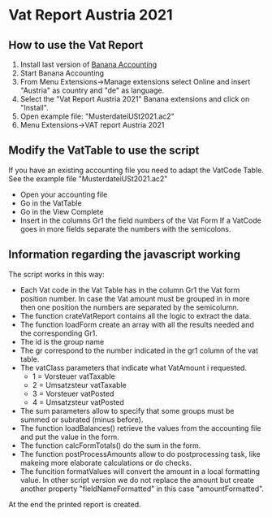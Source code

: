 # Vat Report Austria 2021
## How to use the Vat Report
1. Install last version of [Banana Accounting](http://www.banana.ch/de/download_de)
2. Start Banana Accounting
3. From Menu Extensions->Manage extensions select Online and insert "Austria" as country and "de" as language.
4. Select the "Vat Report Austria 2021" Banana extensions and click on "Install". 
5. Open example file: "MusterdateiUSt2021.ac2"
6. Menu Extensions->VAT report Austria 2021


## Modify the VatTable to use the script
If you have an existing accounting file you need to adapt the VatCode Table.
See the example file "MusterdateiUSt2021.ac2"
* Open your accounting file 
* Go in the VatTable
* Go in the View Complete
* Insert in the columns Gr1 the field numbers of the Vat Form
  If a VatCode goes in more fields separate the numbers with the semicolons.

## Information regarding the javascript working
The script works in this way:
* Each Vat code in the Vat Table has in the column Gr1 the Vat form position number. In case the Vat amount must be grouped in in more then one position the numbers are separated by the semicolumn.
* The function crateVatReport contains all the logic to extract the data.
* The function loadForm create an array with all the results needed and the corresponding Gr1. 
* The id is the group name
* The gr correspond to the number indicated in the gr1 column of the vat table. 
* The vatClass parameters that indicate what VatAmount i requested.
  * 1 = Vorsteuer vatTaxable
  * 2 = Umsatzsteur vatTaxable
  * 3 = Vorsteuer vatPosted
  * 4 = Umsatzsteur vatPosted
* The sum parameters allow to specify that some groups must be summed or subrated (minus before).
* The function loadBalances() retrieve the values from the accounting file and put the value in the form.
* The function calcFormTotals() do the sum in the form.
* The function postProcessAmounts allow to do postprocessing task, like makeing more elaborate calculations or do checks.
* The funcition formatValues will convert the amount in a local formatting value. 
In other script version we do not replace the amount but create another property "fieldNameFormatted" in this case "amountFormatted".

At the end the printed report is created.	

